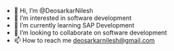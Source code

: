 - 👋 Hi, I’m @DeosarkarNilesh
- 👀 I’m interested in software development
- 🌱 I’m currently learning SAP Development
- 💞️ I’m looking to collaborate on software development
- 📫 How to reach me deosarkarnilesh@gmail.com

<!---
DeosarkarNilesh/DeosarkarNilesh is a ✨ special ✨ repository because its `README.md` (this file) appears on your GitHub profile.
You can click the Preview link to take a look at your changes.
--->
